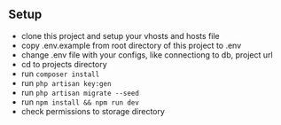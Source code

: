## Setup

- clone this project and setup your vhosts and hosts file
- copy .env.example from root directory of this project to .env
- change .env file with your configs, like connectiong to db, project url
- cd to projects directory
- run <code>composer install</code> 
- run <code>php artisan key:gen</code> 
- run <code>php artisan migrate --seed</code> 
- run <code>npm install && npm run dev</code> 
- check permissions to storage directory
